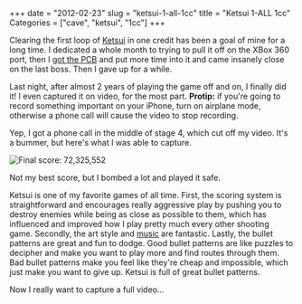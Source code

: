 +++
date = "2012-02-23"
slug = "ketsui-1-all-1cc"
title = "Ketsui 1-ALL 1cc"
Categories = ["cave", "ketsui", "1cc"]
+++

Clearing the first loop of [Ketsui](http://en.wikipedia.org/wiki/Ketsui) in one credit has been a goal of mine for a long time. I dedicated a whole month to trying to pull it off on the XBox 360 port, then I [got the PCB](/blog/2011/08/cave-pgm-boards/) and put more time into it and came insanely close on the last boss. Then I gave up for a while.

Last night, after almost 2 years of playing the game off and on, I finally did it! I even captured it on video, for the most part.  **Protip:** if you're going to record something important on your iPhone, turn on airplane mode, otherwise a phone call will cause the video to stop recording.

Yep, I got a phone call in the middle of stage 4, which cut off my video. It's a bummer, but here's what I was able to capture.

![Final score: 72,325,552](/images/IMG_2101.jpg)

Not my best score, but I bombed a lot and played it safe.

Ketsui is one of my favorite games of all time.  First, the scoring system is straightforward and encourages really aggressive play by pushing you to destroy enemies while being as close as possible to them, which has influenced and improved how I play pretty much every other shooting game. Secondly, the art style and [music](http://www.youtube.com/watch?v=z472pIce5CY) are fantastic.  Lastly, the bullet patterns are great and fun to dodge.  Good bullet patterns are like puzzles to decipher and make you want to play more and find routes through them.  Bad bullet patterns make you feel like they're cheap and impossible, which just make you want to give up. Ketsui is full of great bullet patterns.

Now I really want to capture a full video...
